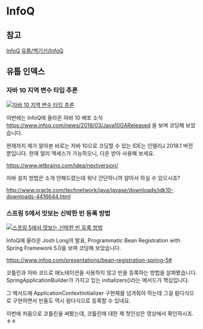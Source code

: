 # InfoQ

## 참고

[InfoQ](https://www.infoq.com/)
[유툽/백기선/InfoQ](https://www.youtube.com/playlist?list=PLfI752FpVCS8BIvtsPyKGY50a5vH-3xw-)

## 유툽 인덱스

### 자바 10 지역 변수 타입 추론

[![자바 10 지역 변수 타입 추론](https://img.youtube.com/vi/iL-hr64hts4/0.jpg)](https://youtu.be/iL-hr64hts4)

이번에는 InfoQ에 올라온 자바 10 배포 소식 https://www.infoq.com/news/2018/03/Java10GAReleased 을 보며 코딩해 보았습니다.

현재까지 제가 알아본 바로는 자바 10으로 코딩할 수 있는 IDE는 인텔리J 2018.1 버전 뿐입니다. 현재 얼리 엑세스가 가능하오니, 다운 받아 사용해 보세요.

https://www.jetbrains.com/idea/nextversion/

자바 설치 방법은 소개 안해드렸는데 워낙 간단하니까 알아서 하실 수 있으시죠?

http://www.oracle.com/technetwork/java/javase/downloads/jdk10-downloads-4416644.html

### 스프링 5에서 맛보는 신박한 빈 등록 방법

[![스프링 5에서 맛보는 신박한 빈 등록 방법](https://img.youtube.com/vi/f3SbCh2G5tA/0.jpg)](https://youtu.be/f3SbCh2G5tA)

InfoQ에 올라온 Josh Long의 발표, Programmatic Bean Registration with Spring Framework 5.0을 보며 코딩해 보았습니다.

https://www.infoq.com/presentations/bean-registration-spring-5#

코틀린과 자바 코드로 애노테이션을 사용하지 않고 빈을 등록하는 방법을 살펴봤습니다. SpringApplicationBuilder가 가지고 있는 initializers()라는 메서드가 핵심입니다.

그 메서드에 ApplicationContextInitializer 구현체를 넘겨줘야 하는데 그걸 람다식으로 구현하면서 빈들도 역시 람다식으로 등록할 수 있네요.

이번에 처음으로 코틀린을 써봤는데, 코틀린에 대한 제 첫인상은 영상에서 확인하시죠. ㅎㅎ

